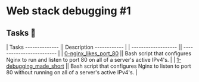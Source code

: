 # Web stack debugging #1

## Tasks :page_with_curl:

| Tasks -------------- ||  Description ------------ |
| -------------------  || ------------------------- |
| [0-nginx_likes_port_80](./0-nginx_likes_port_80) || Bash script that configures Nginx to run and listen to port 80 on all of a server's active IPv4's. |
| [1-debugging_made_short](./1-debugging_made_short) || Bash script that configures Nginx to listen to port 80 without running on all of a server's active IPv4's. |
